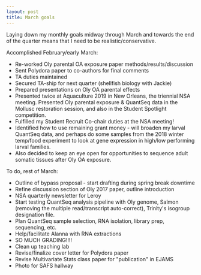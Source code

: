 ```yaml
---
layout: post
title: March goals
---
```


Laying down my monthly goals midway through March and towards the end of the quarter means that I need to be realistic/conservative.

Accomplished February/early March: 
  - Re-worked Oly parental OA exposure paper methods/results/discussion   
  - Sent Polydora paper to co-authors for final comments   
  - TA duties maintained  
  - Secured TA-ship for next quarter (shellfish biology with Jackie)  
  - Prepared presentations on Oly OA parental effects  
  - Presented twice at Aquaculture 2019 in New Orleans, the triennial NSA meeting. Presented Oly parental exposure & QuantSeq data in the Mollusc restoration session, and also in the Student Spotlight competition.  
  - Fulfilled my Student Recruit Co-chair duties at the NSA meeting!  
  - Identified how to use remaining grant money - will broaden my larval QuantSeq data, and perhaps do some samples from the 2018 winter temp/food experiment to look at gene expression in high/low performing larval families.  
  - Also decided to keep an eye open for opportunities to sequence adult somatic tissues after Oly OA exposure. 
  
To do, rest of March: 
  - Outline of bypass proposal - start drafting during spring break downtime  
  - Refine discussion section of Oly 2017 paper, outline introduction  
  - NSA quarterly newsletter for Leroy  
  - Start testing QuantSeq analysis pipeline with Oly genome, Salmon (removing the multiple read/transcript auto-correct), Trinity's isogroup designation file.  
  - Plan QuantSeq sample selection, RNA isolation, library prep, sequencing, etc.  
  - Help/facilitate Alanna with RNA extractions  
  - SO MUCH GRADING!!!!  
  - Clean up teaching lab  
  - Revise/finalize cover letter for Polydora paper  
  - Revise Multivariate Stats class paper for "publication" in EJAMS  
  - Photo for SAFS hallway  
  
  
  
